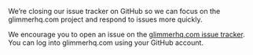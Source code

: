 We’re closing our issue tracker on GitHub so we can focus on the glimmerhq.com project and respond to issues more quickly.

We encourage you to open an issue on the [glimmerhq.com issue tracker](https://glimmerhq.com/glimmer-org/glimmer/issues). You can log into glimmerhq.com using your GitHub account.
